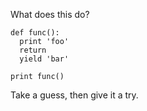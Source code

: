 <!--# set var="title" value="Fun Python question" -->
<!--# set var="date" value="2012-05-17" -->

<!--# include file="include/top.html" -->

What does this do?

    def func():
      print 'foo'
      return
      yield 'bar'

    print func()

Take a guess, then give it a try.

<!--# include file="include/bottom.html" -->
